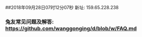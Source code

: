 ##2018年09月28日07时12分07秒 新址: 159.65.228.238
### 兔友常见问题及解答: https://github.com/wanggonging/d/blob/w/FAQ.md
